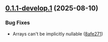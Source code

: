 ## [0.1.1-develop.1](https://github.com/lostfocus/tripit/compare/0.1.0...0.1.1-develop.1) (2025-08-10)


### Bug Fixes

* Arrays can't be implicitly nullable ([8afe271](https://github.com/lostfocus/tripit/commit/8afe2715c9ad043f91df06cdba16df8627028827))
